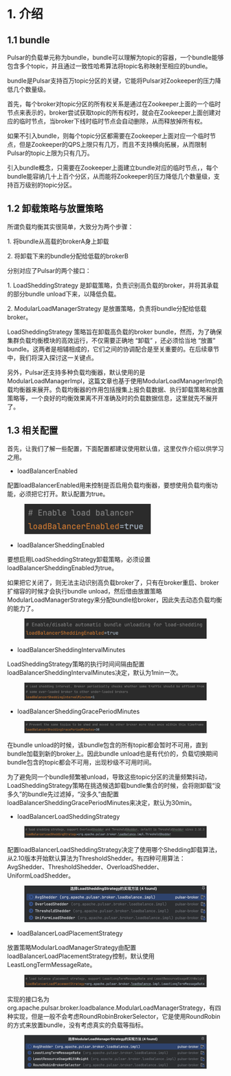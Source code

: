 # 1. 介绍

## **1.1 bundle**

Pulsar的负载单元称为bundle，bundle可以理解为topic的容器，一个bundle能够包含多个topic，并且通过一致性哈希算法将topic名称映射至相应的bundle。

bundle是Pulsar支持百万topic分区的关键，它能将Pulsar对Zookeeper的压力降低几个数量级。

首先，每个broker对topic分区的所有权关系是通过在Zookeeper上面的一个临时节点来表示的，broker尝试获取topic的所有权时，就会在Zookeeper上面创建对应的临时节点，当broker下线时临时节点会自动删除，从而释放掉所有权。

如果不引入bundle，则每个topic分区都需要在Zookeeper上面对应一个临时节点，但是Zookeeper的QPS上限只有几万，而且不支持横向拓展，从而限制Pulsar的topic上限为只有几万。

引入bundle概念，只需要在Zookeeper上面建立bundle对应的临时节点，，每个bundle能容纳几十上百个分区，从而能将Zookeeper的压力降低几个数量级，支持百万级别的topic分区。



## **1.2 卸载策略与放置策略**

所谓负载均衡其实很简单，大致分为两个步骤：

1\. 将bundle从高载的brokerA身上卸载

2\. 将卸载下来的bundle分配给低载的brokerB



分别对应了Pulsar的两个接口：

1\. LoadSheddingStrategy 是卸载策略，负责识别高负载的broker，并将其承载的部分bundle unload下来，以降低负载。

2\. ModularLoadManagerStrategy 是放置策略，负责将bundle分配给低载broker。

&#x20;

LoadSheddingStrategy 策略旨在卸载高负载的broker bundle，然而，为了确保集群负载均衡模块的高效运行，不仅需要正确地 “卸载” ，还必须恰当地 “放置” bundle。这两者是相辅相成的，它们之间的协调配合是至关重要的。在后续章节中，我们将深入探讨这一关键点。

另外，Pulsar还支持多种负载均衡器，默认使用的是ModularLoadManagerImpl，这篇文章也基于使用ModularLoadManagerImpl负载均衡器来展开。负载均衡器的作用包括搜集上报负载数据、执行卸载策略和放置策略等，一个良好的均衡效果离不开准确及时的负载数据信息，这里就先不展开了。

&#x20;

## **1.3 相关配置**

首先，让我们了解一些配置，下面配置都建议使用默认值，这里仅作介绍以供学习之用。

* loadBalancerEnabled

配置loadBalancerEnabled用来控制是否启用负载均衡器，要想使用负载均衡功能，必须把它打开。默认配置为true。

<figure><img src="../.gitbook/assets/image (4) (1) (1).png" alt=""><figcaption></figcaption></figure>

* loadBalancerSheddingEnabled

要想启用LoadSheddingStrategy卸载策略，必须设置loadBalancerSheddingEnabled为true。

如果把它关闭了，则无法主动识别高负载broker了，只有在broker重启、broker扩缩容的时候才会执行bundle unload，然后借由放置策略ModularLoadManagerStrategy来分配bundle给broker，因此失去动态负载均衡的能力了。

<figure><img src="../.gitbook/assets/image (5) (1) (1).png" alt=""><figcaption></figcaption></figure>



* loadBalancerSheddingIntervalMinutes

LoadSheddingStrategy策略的执行时间间隔由配置loadBalancerSheddingIntervalMinutes决定，默认为1min一次。

<figure><img src="../.gitbook/assets/image (6) (1) (1).png" alt=""><figcaption></figcaption></figure>

* loadBalancerSheddingGracePeriodMinutes

<figure><img src="../.gitbook/assets/image (7) (1).png" alt=""><figcaption></figcaption></figure>

在bundle unload的时候，该bundle包含的所有topic都会暂时不可用，直到bundle加载到新的broker上。因此bundle unload也是有代价的，负载切换期间bundle包含的topic都会不可用，出现秒级不可用时间。

为了避免同一个bundle频繁被unload，导致这些topic分区的流量频繁抖动，LoadSheddingStrategy策略在挑选候选卸载bundle集合的时候，会将刚卸载“没多久”的bundle先过滤掉，“没多久”由配置loadBalancerSheddingGracePeriodMinutes来决定，默认为30min。



* loadBalancerLoadSheddingStrategy

<figure><img src="../.gitbook/assets/image (8) (1).png" alt=""><figcaption></figcaption></figure>

配置loadBalancerLoadSheddingStrategy决定了使用哪个Shedding卸载算法，从2.10版本开始默认算法为ThresholdShedder。有四种可用算法：AvgShedder、ThresholdShedder、OverloadShedder、UniformLoadShedder。

<figure><img src="../.gitbook/assets/image (9) (1).png" alt=""><figcaption></figcaption></figure>

* loadBalancerLoadPlacementStrategy

放置策略ModularLoadManagerStrategy由配置loadBalancerLoadPlacementStrategy控制，默认使用LeastLongTermMessageRate。

<figure><img src="../.gitbook/assets/image (10) (1).png" alt=""><figcaption></figcaption></figure>

实现的接口名为org.apache.pulsar.broker.loadbalance.ModularLoadManagerStrategy，有四种实现，但是一般不会考虑RoundRobinBrokerSelector，它是使用RoundRobin的方式来放置bundle，没有考虑真实的负载等指标。

<figure><img src="../.gitbook/assets/image (11) (1).png" alt=""><figcaption></figcaption></figure>












